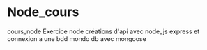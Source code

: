 # Node_cours


cours_node
Exercice node
créations d'api avec node_js express et connexion a une bdd mondo db avec mongoose
